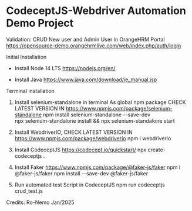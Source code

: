 # CodeceptJS-Webdriver Automation Demo Project
Validation: CRUD New user and Admin User in OrangeHRM Portal
https://opensource-demo.orangehrmlive.com/web/index.php/auth/login



Initial Installation 
- Install Node 14 LTS
https://nodejs.org/en/

- Install Java
https://www.java.com/download/ie_manual.jsp


Terminal installation

1) Install selenium-standalone in terminal As global npm package
CHECK LATEST VERSION IN https://www.npmjs.com/package/selenium-standalone
npm install selenium-standalone --save-dev  
npx selenium-standalone install && npx selenium-standalone start

2) Install WebdriverIO, CHECK LATEST VERSION IN https://www.npmjs.com/package/webdriverio
npm i webdriverio

3) Install CodeceptJS    https://codecept.io/quickstart/
npx create-codeceptjs .

4) Install Faker
https://www.npmjs.com/package/@faker-js/faker
npm i @faker-js/faker
npm install --save-dev @faker-js/faker

5) Run automated test Script in CodeceptJS 
npm run codeceptjs crud_test.js




Credits: Ro-Nemo
Jan/2025
